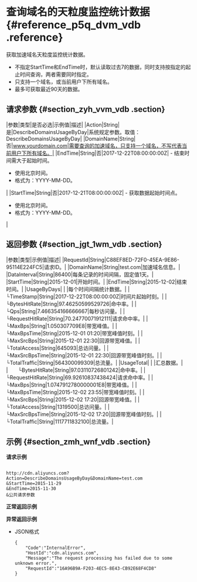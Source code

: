 # 查询域名的天粒度监控统计数据 {#reference_p5q_dvm_vdb .reference}

获取加速域名天粒度监控统计数据。

-   不指定StartTime和EndTime时，默认读取过去7的数据，同时支持按指定的起止时间查询，两者需要同时指定。
-   只支持一个域名，或当前用户下所有域名。
-   最多可获取最近90天的数据。

## 请求参数 {#section_zyh_vvm_vdb .section}

|参数|类型|是否必选|示例值|描述|
|Action|String|是|DescribeDomainsUsageByDay|系统规定参数。取值：DescribeDomainsUsageByDay|
|DomainName|String|否|www.yourdomain.com|需要查询的加速域名，只支持一个域名，不写代表当前用户下所有域名。|
|EndTime|String|否|2017-12-22T08:00:00:00Z| -   结束时间需大于起始时间。
-   使用北京时间。
-   格式为：YYYY-MM-DD。

 |
|StartTime|String|否|2017-12-21T08:00:00:00Z| -   获取数据起始时间点。
-   使用北京时间。
-   格式为：YYYY-MM-DD。

 |

## 返回参数 {#section_jgt_1wm_vdb .section}

|参数|类型|示例值|描述|
|RequestId|String|C88EF8ED-72F0-45EA-9E86-95114E224FC5|请求ID。|
|DomainName|String|test.com|加速域名信息。|
|DataInterval|String|86400|每条记录的时间间隔，固定值1天。|
|StartTime|String|2015-12-01|开始时间。|
|EndTime|String|2015-12-02|结束时间。|
|UsageByDays| | |每个时间间隔统计数据。|
|  └TimeStamp|String|2017-12-22T08:00:00:00Z|时间片起始时刻。|
|  └BytesHitRate|String|97.46250599529726|命中率。|
|  └Qps|String|7.466354166666667|每秒访问量。|
|  └RequestHitRate|String|70.24770071912111|请求命中率。|
|  └MaxBps|String|1.050307709E8|带宽峰值。|
|  └MaxBpsTime|String|2015-12-01 01:20|带宽峰值时刻。|
|  └MaxSrcBps|String|2015-12-01 22:30|回源带宽峰值。|
|  └TotalAccess|String|645093|总访问量。|
|  └MaxSrcBpsTime|String|2015-12-01 22:30|回源带宽峰值时刻。|
|  └TotalTraffic|String|564300099309|总流量。|
|UsageTotal| | |汇总数据。|
|  └BytesHitRate|String|97.03110726801242|命中率。|
|  └RequestHitRate|String|69.92610837438424|请求命中率。|
|  └MaxBps|String|1.0747912780000001E8|带宽峰值。|
|  └MaxBpsTime|String|2015-12-02 23:55|带宽峰值时刻。|
|  └MaxSrcBps|String|2015-12-02 17:20|回源带宽峰值。|
|  └TotalAccess|String|1319500|总访问量。|
|  └MaxSrcBpsTime|String|2015-12-02 17:20|回源带宽峰值时刻。|
|  └TotalTraffic|String|1117711832100|总流量。|

## 示例 {#section_zmh_wnf_vdb .section}

**请求示例**

```

http://cdn.aliyuncs.com?Action=DescribeDomainsUsageByDay&DomainName=test.com
&StartTime=2015-11-29
&EndTime=2015-11-30
&公共请求参数
```

**正常返回示例**

**异常返回示例**

-   JSON格式

    ```
    {
        "Code":"InternalError",
        "HostId":"cdn.aliyuncs.com",
        "Message":"The request processing has failed due to some unknown error.",
        "RequestId":"16A96B9A-F203-4EC5-8E43-CB92E68F4CD8"
    }
    ```


